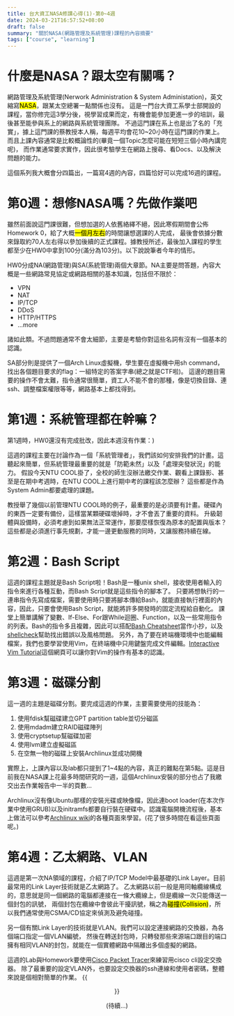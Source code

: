 ```yaml
---
title: 台大資工NASA修課心得(1)-第0~4週
date: 2024-03-21T16:57:52+08:00
draft: false
summary: "關於NASA(網路管理及系統管理)課程的內容摘要"
tags: ["course", "learning"]
---
```


# 什麼是NASA？跟太空有關嗎？
網路管理及系統管理(Nerwork Administration & System Administation)，英文縮寫<mark>NASA</mark>，跟某太空總署一點關係也沒有。
這是一門台大資工系學士部開設的課程，當你修完這3學分後，視學習成果而定，有機會能參加更進一步的培訓，最後甚至能參與系上的網路與系統管理團隊。
不過這門課在系上也是出了名的「充實」，據上這門課的蔡教授本人稱，每週平均會花10~20小時在這門課的作業上。
而且上課內容通常是比較概論性的(畢竟一個Topic怎麼可能在短短三個小時內講完呢)，
而作業通常要求實作，因此很考驗學生在網路上搜尋、看Docs、以及解決問題的能力。

這個系列我大概會分四篇出，一篇寫4週的內容，四篇恰好可以完成16週的課程。

# 第0週：想修NASA嗎？先做作業吧
雖然前面說這門課很難，但想加選的人依舊絡繹不絕，因此寒假期間會公佈Homework 0，給了大概<mark>一個月左右</mark>的時間讓想選課的人完成，
最後會依據分數來錄取約70人左右得以參加後續的正式課程。據教授所述，最後加入課程的學生都至少在HW0中拿到100分(滿分為103分)。以下說說筆者今年的情形。

HW0分成NA(網路管理)與SA(系統管理)兩個大章節。NA主要是問答題，內容大概是一些網路常見協定或網路相關的基本知識，包括但不限於：
- VPN
- NAT
- IP/TCP
- DDoS
- HTTP/HTTPS
- ...more

諸如此類。不過問題通常不會太細節，主要是考驗你對這些名詞有沒有一個基本的認識。

SA部分則是提供了一個Arch Linux虛擬機，學生要在虛擬機中用sh command，找出各個題目要求的flag：一組特定的答案字串(總之就是CTF啦)。
這邊的題目需要的操作不會太難，指令通常很簡單，資工人不能不會的那種，像是切換目錄、連ssh、調整檔案權限等等，網路基本上都找得到。

# 第1週：系統管理都在幹嘛？
第1週時，HW0還沒有完成批改，因此本週沒有作業：)

這週的課程主要在討論作為一個「系統管理者」，我們該如何安排我們的計畫。這聽起來簡單，但系統管理最重要的就是「防範未然」以及「處理突發狀況」的能力。
假設今天NTU COOL掛了，全校的師生沒辦法繳交作業、觀看上課錄影、甚至是在期中考週時，在NTU COOL上進行期中考的課程該怎麼辦？
這些都是作為System Admin都要處理的課題。

教授舉了幾個以前管理NTU COOL時的例子，最重要的是必須要有計畫。硬碟內的東西一定要有備份，這樣當某顆硬碟壞掉時，才不會丟了重要的資料。
升級韌體與設備時，必須考慮到如果無法正常運作，那要麼樣恢復為原本的配置與版本？這些都是必須進行事先規劃，才能一邊更動服務的同時，又讓服務持續在線。

# 第2週：Bash Script
這週的課程主題就是Bash Script啦！Bash是一種unix shell，接收使用者輸入的指令來進行各種互動，而Bash Script就是這些指令的腳本了。
只要將想執行的一連串指令先寫成檔案，需要使用時只要將腳本傳給Bash，就能直接執行裡面的內容，因此，只要會使用Bash Script，就能將許多開發時的固定流程給自動化。
課堂上簡單講解了變數、If-Else、For跟While迴圈、Function，以及一些常用指令的列表。Bash的指令多且複雜，因此可以搭配[Bash Cheatsheet](https://devhints.io/bash)當作小抄，以及[shellcheck](https://github.com/koalaman/shellcheck)幫助找出錯誤以及風格問題。
另外，為了要在終端機環境中也能編輯檔案，我們也要學習使用Vim，在終端機中只用鍵盤完成文件編輯。[Interactive Vim Tutorial](https://www.openvim.com/)這個網頁可以讓你對Vim的操作有基本的認識。

# 第3週：磁碟分割
這一週的主題是磁碟分割。要完成這週的作業，主要需要使用的技能為：
1. 使用fdisk幫磁碟建立GPT partition table並切分磁區
2. 使用mdadm建立RAID磁碟陣列
3. 使用cryptsetup幫磁碟加密
4. 使用lvm建立虛擬磁區
5. 在空無一物的磁碟上安裝Archlinux並成功開機

實際上，上課內容以及lab都只提到了1~4點的內容，真正的難點在第5點。這是目前我在NASA課上花最多時間研究的一週，這個Archlinux安裝的部分也占了我繳交出去作業報告中一半的頁數...

Archlinux沒有像Ubuntu那樣的安裝光碟或映像檔，因此連boot loader(在本次作業中使用GRUB)以及initramfs都要自行裝在硬碟中。認識電腦開機流程後，基本上做法可以參考[Archlinux wiki](https://wiki.archlinux.org/title/Installation_guide#)的各種頁面來學習。(花了很多時間在看這些頁面呢。)

# 第4週：乙太網路、VLAN
這週是第一次NA領域的課程，介紹了IP/TCP Model中最基礎的Link Layer。目前最常用的Link Layer技術就是乙太網路了。
乙太網路以前一般是用同軸纜線構成的，意思就是同一個網路的電腦都連接在一條大纜線上，但是纜線一次只能傳送一個封包的訊號，
兩個封包在纜線中會彼此干擾訊號，稱之為<mark>碰撞(Collision)</mark>，所以我們通常使用CSMA/CD協定來偵測及避免碰撞。

另一個有關Link Layer的技術就是VLAN。我們可以設定連接網路的交換器，為各個端口指定一個VLAN編號，
然後在轉送封包時，只轉發那些來源端口跟目的端口擁有相同VLAN的封包，就能在一個實體網路中隔離出多個虛擬的網路。

這週的Lab與Homework要使用[Cisco Packet Tracer](https://www.netacad.com/zh-hant/courses/packet-tracer)來練習用cisco cli設定交換器。
除了最重要的設定VLAN外，也要設定交換器的ssh連線和使用者密碼，整體來說是個相對簡單的作業。
{{<figure src="cisco.png" attr="Cisco Packet Tracer的使用介面" align="center">}}

(待續...)